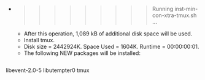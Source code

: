 * >>>>>>>>> Running inst-min-con-xtra-tmux.sh ...
  * After this operation, 1,089 kB of additional disk space will be used.
  * Install tmux.
  * Disk size = 2442924K. Space Used = 1604K. Runtime = 00:00:00:01.
  * The following NEW packages will be installed:
  ```bash
libevent-2.0-5 libutempter0 tmux
  ```
